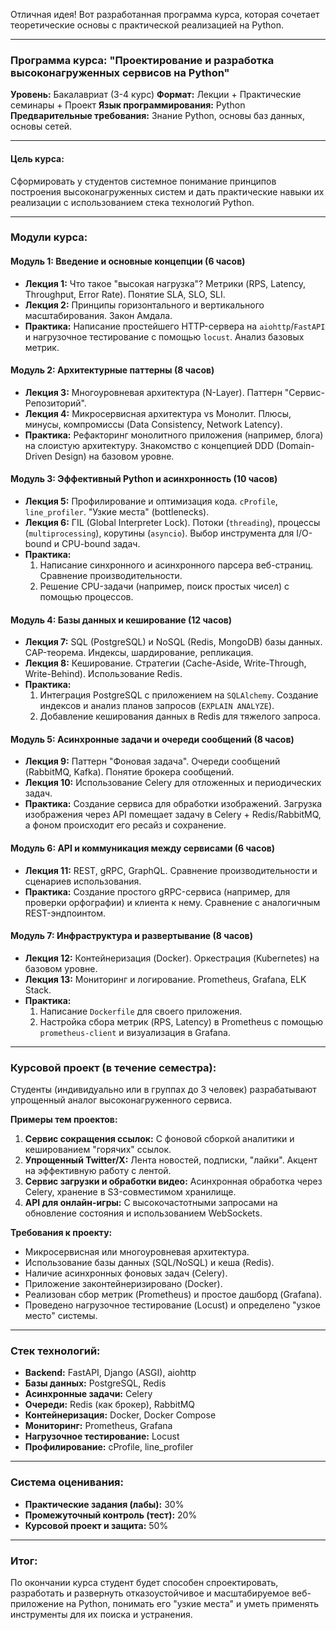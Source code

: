 Отличная идея! Вот разработанная программа курса, которая сочетает теоретические основы с практической реализацией на Python.

---

### **Программа курса: "Проектирование и разработка высоконагруженных сервисов на Python"**

**Уровень:** Бакалавриат (3-4 курс)
**Формат:** Лекции + Практические семинары + Проект
**Язык программирования:** Python
**Предварительные требования:** Знание Python, основы баз данных, основы сетей.

---

#### **Цель курса:**
Сформировать у студентов системное понимание принципов построения высоконагруженных систем и дать практические навыки их реализации с использованием стека технологий Python.

---

### **Модули курса:**

#### **Модуль 1: Введение и основные концепции (6 часов)**
*   **Лекция 1:** Что такое "высокая нагрузка"? Метрики (RPS, Latency, Throughput, Error Rate). Понятие SLA, SLO, SLI.
*   **Лекция 2:** Принципы горизонтального и вертикального масштабирования. Закон Амдала.
*   **Практика:** Написание простейшего HTTP-сервера на `aiohttp`/`FastAPI` и нагрузочное тестирование с помощью `locust`. Анализ базовых метрик.

#### **Модуль 2: Архитектурные паттерны (8 часов)**
*   **Лекция 3:** Многоуровневая архитектура (N-Layer). Паттерн "Сервис-Репозиторий".
*   **Лекция 4:** Микросервисная архитектура vs Монолит. Плюсы, минусы, компромиссы (Data Consistency, Network Latency).
*   **Практика:** Рефакторинг монолитного приложения (например, блога) на слоистую архитектуру. Знакомство с концепцией DDD (Domain-Driven Design) на базовом уровне.

#### **Модуль 3: Эффективный Python и асинхронность (10 часов)**
*   **Лекция 5:** Профилирование и оптимизация кода. `cProfile`, `line_profiler`. "Узкие места" (bottlenecks).
*   **Лекция 6:** ГIL (Global Interpreter Lock). Потоки (`threading`), процессы (`multiprocessing`), корутины (`asyncio`). Выбор инструмента для I/O-bound и CPU-bound задач.
*   **Практика:**
    1.  Написание синхронного и асинхронного парсера веб-страниц. Сравнение производительности.
    2.  Решение CPU-задачи (например, поиск простых чисел) с помощью процессов.

#### **Модуль 4: Базы данных и кеширование (12 часов)**
*   **Лекция 7:** SQL (PostgreSQL) и NoSQL (Redis, MongoDB) базы данных. CAP-теорема. Индексы, шардирование, репликация.
*   **Лекция 8:** Кеширование. Стратегии (Cache-Aside, Write-Through, Write-Behind). Использование Redis.
*   **Практика:**
    1.  Интеграция PostgreSQL с приложением на `SQLAlchemy`. Создание индексов и анализ планов запросов (`EXPLAIN ANALYZE`).
    2.  Добавление кеширования данных в Redis для тяжелого запроса.

#### **Модуль 5: Асинхронные задачи и очереди сообщений (8 часов)**
*   **Лекция 9:** Паттерн "Фоновая задача". Очереди сообщений (RabbitMQ, Kafka). Понятие брокера сообщений.
*   **Лекция 10:** Использование Celery для отложенных и периодических задач.
*   **Практика:** Создание сервиса для обработки изображений. Загрузка изображения через API помещает задачу в Celery + Redis/RabbitMQ, а фоном происходит его ресайз и сохранение.

#### **Модуль 6: API и коммуникация между сервисами (6 часов)**
*   **Лекция 11:** REST, gRPC, GraphQL. Сравнение производительности и сценариев использования.
*   **Практика:** Создание простого gRPC-сервиса (например, для проверки орфографии) и клиента к нему. Сравнение с аналогичным REST-эндпоинтом.

#### **Модуль 7: Инфраструктура и развертывание (8 часов)**
*   **Лекция 12:** Контейнеризация (Docker). Оркестрация (Kubernetes) на базовом уровне.
*   **Лекция 13:** Мониторинг и логирование. Prometheus, Grafana, ELK Stack.
*   **Практика:**
    1.  Написание `Dockerfile` для своего приложения.
    2.  Настройка сбора метрик (RPS, Latency) в Prometheus с помощью `prometheus-client` и визуализация в Grafana.

---

### **Курсовой проект (в течение семестра):**

Студенты (индивидуально или в группах до 3 человек) разрабатывают упрощенный аналог высоконагруженного сервиса.

**Примеры тем проектов:**
1.  **Сервис сокращения ссылок:** С фоновой сборкой аналитики и кешированием "горячих" ссылок.
2.  **Упрощенный Twitter/X:** Лента новостей, подписки, "лайки". Акцент на эффективную работу с лентой.
3.  **Сервис загрузки и обработки видео:** Асинхронная обработка через Celery, хранение в S3-совместимом хранилище.
4.  **API для онлайн-игры:** С высокочастотными запросами на обновление состояния и использованием WebSockets.

**Требования к проекту:**
*   Микросервисная или многоуровневая архитектура.
*   Использование базы данных (SQL/NoSQL) и кеша (Redis).
*   Наличие асинхронных фоновых задач (Celery).
*   Приложение законтейнеризировано (Docker).
*   Реализован сбор метрик (Prometheus) и простое дашборд (Grafana).
*   Проведено нагрузочное тестирование (Locust) и определено "узкое место" системы.

---

### **Стек технологий:**

*   **Backend:** FastAPI, Django (ASGI), aiohttp
*   **Базы данных:** PostgreSQL, Redis
*   **Асинхронные задачи:** Celery
*   **Очереди:** Redis (как брокер), RabbitMQ
*   **Контейнеризация:** Docker, Docker Compose
*   **Мониторинг:** Prometheus, Grafana
*   **Нагрузочное тестирование:** Locust
*   **Профилирование:** cProfile, line_profiler

---

### **Система оценивания:**

*   **Практические задания (лабы):** 30%
*   **Промежуточный контроль (тест):** 20%
*   **Курсовой проект и защита:** 50%

---

### **Итог:**
По окончании курса студент будет способен спроектировать, разработать и развернуть отказоустойчивое и масштабируемое веб-приложение на Python, понимать его "узкие места" и уметь применять инструменты для их поиска и устранения.